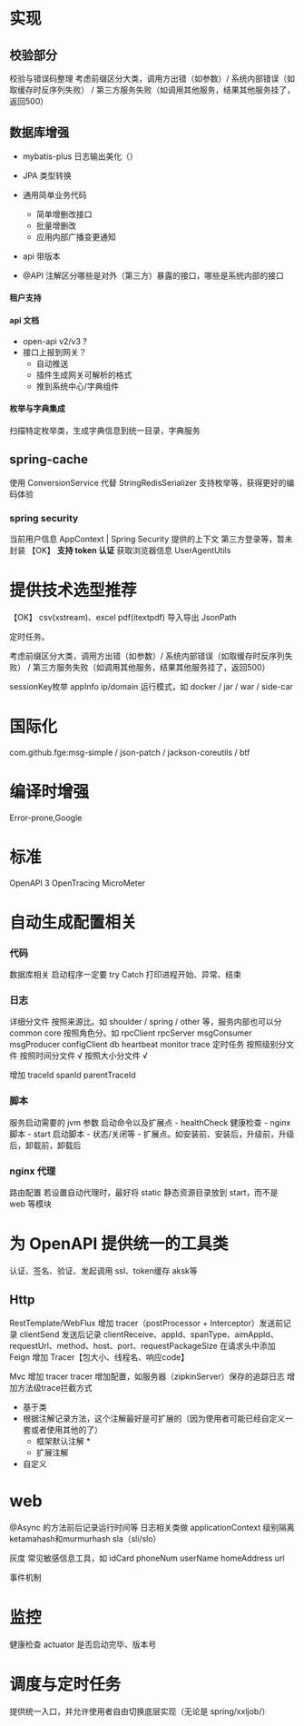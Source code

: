 # 实现

## 校验部分

校验与错误码整理
考虑前缀区分大类，调用方出错（如参数）/ 系统内部错误（如取缓存时反序列失败） / 第三方服务失败（如调用其他服务，结果其他服务挂了，返回500）

## 数据库增强

- mybatis-plus 日志输出美化（）
- JPA 类型转换
- 通用简单业务代码
    - 简单增删改接口
    - 批量增删改
    - 应用内部广播变更通知

- api 带版本
- @API 注解区分哪些是对外（第三方）暴露的接口，哪些是系统内部的接口


#### 租户支持


#### api 文档
- open-api v2/v3 ?
- 接口上报到网关？
    - 自动推送
    - 插件生成网关可解析的格式
    - 推到系统中心/字典组件
    
#### 枚举与字典集成
扫描特定枚举类，生成字典信息到统一目录，字典服务
    
## spring-cache
使用 ConversionService 代替 StringRedisSerializer 支持枚举等，获得更好的编码体验


### spring security

当前用户信息 AppContext | Spring Security 提供的上下文
第三方登录等，暂未封装
【OK】 **支持 token 认证**
获取浏览器信息 UserAgentUtils

# 提供技术选型推荐

【OK】 csv(xstream)、excel pdf(itextpdf) 导入导出
JsonPath

定时任务。 

考虑前缀区分大类，调用方出错（如参数）/ 系统内部错误（如取缓存时反序列失败） / 第三方服务失败（如调用其他服务，结果其他服务挂了，返回500）

sessionKey枚举
appInfo
 ip/domain 
 运行模式，如 docker / jar / war / side-car
 
# 国际化

com.github.fge:msg-simple / json-patch / jackson-coreutils / btf


# 编译时增强

Error-prone,Google 

# 标准

OpenAPI 3
OpenTracing
MicroMeter

# 自动生成配置相关

### 代码
数据库相关
启动程序一定要 try Catch 打印进程开始、异常、结束


### 日志
详细分文件
按照来源比。如 shoulder / spring / other 等，服务内部也可以分 common core 
按照角色分。如 rpcClient rpcServer msgConsumer msgProducer configClient db heartbeat monitor trace 定时任务
按照级别分文件 
按照时间分文件 √
按照大小分文件 √

增加 traceId spanId parentTraceId


### 脚本
服务启动需要的 jvm 参数
启动命令以及扩展点
    - healthCheck 健康检查
    - nginx 脚本
    - start 启动脚本
    - 状态/关闭等
    - 扩展点。如安装前、安装后，升级前，升级后，卸载前，卸载后


### nginx 代理
路由配置
若设置自动代理时，最好将 static 静态资源目录放到 start，而不是 web 等模块


# 为 OpenAPI 提供统一的工具类
认证、签名、验证、发起调用 ssl、token缓存 aksk等

## Http

RestTemplate/WebFlux 增加 tracer（postProcessor + Interceptor）发送前记录 clientSend 发送后记录 clientReceive、appId、spanType、aimAppId、requestUrl、method、host、port、requestPackageSize
在请求头中添加
Feign 增加 Tracer【包大小、线程名、响应code】

Mvc 增加 tracer
tracer 增加配置，如服务器（zipkinServer）保存的追踪日志
增加方法级trace拦截方式
- 基于类
- 根据注解记录方法，这个注解最好是可扩展的（因为使用者可能已经自定义一套或者使用其他的了）
    - 框架默认注解 * 
    - 扩展注解
- 自定义

# web

@Async 的方法前后记录运行时间等
日志相关类做 applicationContext 级别隔离
ketamahash和murmurhash
sla（sli/slo）

灰度
常见敏感信息工具，如 idCard phoneNum userName homeAddress url

事件机制

# 监控
健康检查 actuator 是否启动完毕、版本号

# 调度与定时任务
提供统一入口，并允许使用者自由切换底层实现（无论是 spring/xxljob/）

